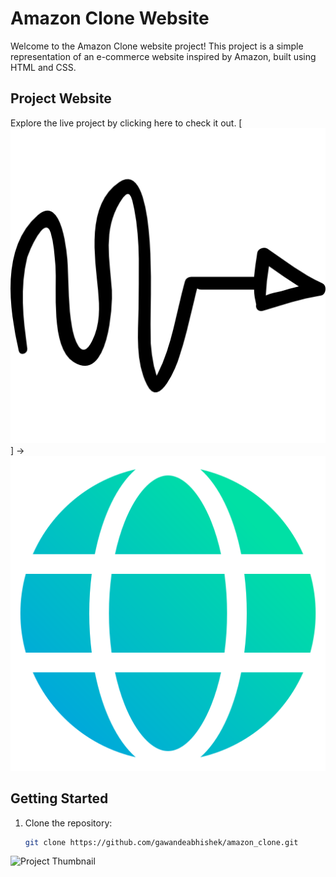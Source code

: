# Amazon Clone Website

Welcome to the Amazon Clone website project! This project is a simple representation of an e-commerce website inspired by Amazon, built using HTML and CSS.

## Project Website

Explore the live project by clicking here to check it out. [![Project Icon](curved-right-arrow.png)] &#8594; &nbsp;&nbsp;[![Project Icon](web-icon.png)](https://amazon-clone-010.onrender.com)


## Getting Started

1. Clone the repository:

   ```bash
   git clone https://github.com/gawandeabhishek/amazon_clone.git

![Project Thumbnail](amazon_clone.png)
